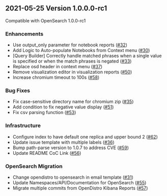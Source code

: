 ## 2021-05-25 Version 1.0.0.0-rc1
Compatible with OpenSearch 1.0.0-rc1

### Enhancements
* Use output_only parameter for notebook reports ([#32](https://github.com/opensearch-project/dashboards-reports/pull/32))
* Add Logic to Auto-populate Notebooks from Context menu ([#30](https://github.com/opensearch-project/dashboards-reports/pull/30))
* [Query Builder] Correctly handle matched phrases when a single value is specified or when the match phrases is negated ([#33](https://github.com/opensearch-project/dashboards-reports/pull/33))
* Replace osd header in context menu ([#37](https://github.com/opensearch-project/dashboards-reports/pull/37))
* Remove visualization editor in visualization reports ([#50](https://github.com/opensearch-project/dashboards-reports/pull/50))
* Increase chromium timeout to 100s ([#58](https://github.com/opensearch-project/dashboards-reports/pull/58))

### Bug Fixes
* Fix case-sensitive directory name for chromium zip ([#35](https://github.com/opensearch-project/dashboards-reports/pull/35))
* Add condition to fix negative value display ([#51](https://github.com/opensearch-project/dashboards-reports/pull/51))
* Fix csv parsing function ([#53](https://github.com/opensearch-project/dashboards-reports/pull/53))

### Infrastructure
* Configure index to have default one replica and upper bound 2 ([#62](https://github.com/opensearch-project/dashboards-reports/pull/62))
* Update issue template with multiple labels ([#36](https://github.com/opensearch-project/dashboards-reports/pull/36))
* Bump path-parse version to 1.0.7 to address CVE ([#59](https://github.com/opensearch-project/dashboards-reports/pull/59))
* Update README CoC Link ([#56](https://github.com/opensearch-project/dashboards-reports/pull/56))


### OpenSearch Migration
* Change opendistro to opensearch in email template ([#31](https://github.com/opensearch-project/dashboards-reports/pull/31))
* Update Namespaces/API/Documentation for OpenSearch ([#55](https://github.com/opensearch-project/dashboards-reports/pull/55))
* Migrate multiple commits from OpenDistro Kibana Reports ([#57](https://github.com/opensearch-project/dashboards-reports/pull/57))